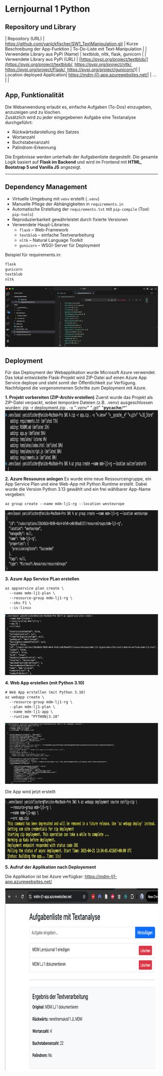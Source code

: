 ﻿# Lernjournal 1 Python

## Repository und Library

| Repository (URL)  | https://github.com/yanickfischer/SW1_TextManipulation.git
| Kurze Beschreibung der App-Funktion | To-Do-Liste mit Text-Manipulation |
| Verwendete Library aus PyPi (Name) | textblob, nltk, flask, gunicorn |
| Verwendete Library aus PyPi (URL) | [https://pypi.org/project/textblob/](https://pypi.org/project/textblob/, https://pypi.org/project/nltk/, https://pypi.org/project/Flask/, https://pypi.org/project/gunicorn/)|
| Location deployed Application| https://mdm-lj1-app.azurewebsites.net/|
| ... | |

## App, Funktionalität
Die Webanwendung erlaubt es, einfache Aufgaben (To-Dos) einzugeben, anzuzeigen und zu löschen.  
Zusätzlich wird zu jeder eingegebenen Aufgabe eine Textanalyse durchgeführt:

- Rückwärtsdarstellung des Satzes
- Wortanzahl
- Buchstabenanzahl
- Palindrom-Erkennung

Die Ergebnisse werden unterhalb der Aufgabenliste dargestellt. Die gesamte Logik basiert auf **Flask im Backend** und wird im Frontend mit **HTML, Bootstrap 5 und Vanilla JS** angezeigt.

---


## Dependency Management

- Virtuelle Umgebung mit `venv` erstellt (`.venv`)
- Manuelle Pflege der Abhängigkeiten in `requirements.in`
- Automatische Erstellung der `requirements.txt` mit `pip-compile` (Tool: `pip-tools`)
- Reproduzierbarkeit gewährleistet durch fixierte Versionen
- Verwendete Haupt-Libraries:
  - `flask` – Web-Framework
  - `textblob` – einfache Textverarbeitung
  - `nltk` – Natural Language Toolkit
  - `gunicorn` – WSGI-Server für Deployment

Beispiel für requirements.in:
```txt
flask
gunicorn
textblob
nltk
```
<img src="images/Req1.png" alt="Requirements" width="800" height="200">

## Deployment

Für das Deployment der Webapplikation wurde Microsoft Azure verwendet.
Das lokal entwickelte Flask-Projekt wird ZIP-Datei auf einen Azure App Service deploye und steht somit der Öffentlichkeit zur Verfügung.
Nachfolgend die vorgenommenen Schritte zum Deployment mit Azure.

**1. Projekt vorbereiten (ZIP-Archiv erstellen)** 
Zuerst wurde das Projekt als ZIP-Datei verpackt, wobei temporäre Dateien (z.B. .venv) ausgeschlossen wurden: zip -r deployment.zip . -x "*.venv*" "*.git*" "__pycache__/*"
<img src="images/Deployment 1.png" alt="ZIP-File" width="800" height="200">

**2. Azure Ressource anlegen**
Es wurde eine neue Ressourcengruppe, ein App Service Plan und eine Web-App mit Python Runtime erstellt. Dabei wurde die Version Python 3.13 gewählt und ein frei wählbarer App-Name vergeben:
```
az group create --name mdm-lj1-rg --location westeurope
```
<img src="images/Depl1.png" alt="Resource Group" width="800" height="200">

**3. Azure App Service PLan erstellen**
```
az appservice plan create \
  --name mdm-lj1-plan \
  --resource-group mdm-lj1-rg \
  --sku F1 \
  --is-linux
```
<img src="images/Depl2.png" alt="Service Plan" width="800" height="200">

**4. Web App erstellen (mit Python 3.10)**
```
# Web App erstellen (mit Python 3.10)
az webapp create \
  --resource-group mdm-lj1-rg \
  --plan mdm-lj1-plan \
  --name mdm-lj1-app \
  --runtime "PYTHON|3.10"
```
<img src="images/Depl4.png" alt="Web App" width="800" height="200">

Die App wird jetzt erstellt

<img src="images/Depl5.png" alt="App Build" width="800" height="200">

**5. Aufruf der Applikation nach Deployement**

Die Applikation ist bei Azure verfügbar: https://mdm-lj1-app.azurewebsites.net/

<img src="images/Depl6.png" alt="Finale App" width="1000" height="600">

